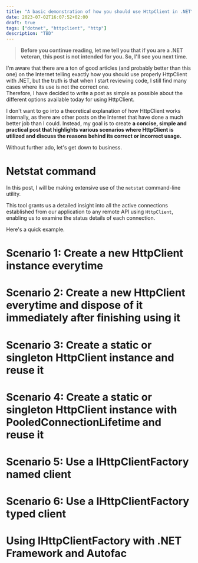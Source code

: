 ```yaml
---
title: "A basic demonstration of how you should use HttpClient in .NET"
date: 2023-07-02T16:07:52+02:00
draft: true
tags: ["dotnet", "httpclient", "http"]
description: "TBD"
---
```


> **Before you continue reading, let me tell you that if you are a .NET veteran, this post is not intended for you. So, I'll see you next time**.

I'm aware that there are a ton of good articles (and probably better than this one) on the Internet telling exactly how you should use properly HttpClient with .NET, but the truth is that when I start reviewing code, I still find many cases where its use is not the correct one.    
Therefore, I have decided to write a post as simple as possible about the different options available today for using HttpClient.

I don't want to go into a theoretical explanation of how HttpClient works internally, as there are other posts on the Internet that have done a much better job than I could. Instead, my goal is to create **a concise, simple and practical post that highlights various scenarios where HttpClient is utilized and discuss the reasons behind its correct or incorrect usage.**

Without further ado, let's get down to business.


# **Netstat command**

In this post, I will be making extensive use of the ``netstat`` command-line utility. 

This tool grants us a detailed insight into all the active connections established from our application to any remote API using ``HttpClient``, enabling us to examine the status details of each connection.

Here's a quick example.




# **Scenario 1: Create a new HttpClient instance everytime**

# **Scenario 2: Create a new HttpClient everytime and dispose of it immediately after finishing using it**

# **Scenario 3: Create a static or singleton HttpClient instance and reuse it**

# **Scenario 4: Create a static or singleton HttpClient instance with PooledConnectionLifetime and reuse it**

# **Scenario 5: Use a IHttpClientFactory named client**

# **Scenario 6: Use a IHttpClientFactory typed client**

# **Using IHttpClientFactory with .NET Framework and Autofac** 


